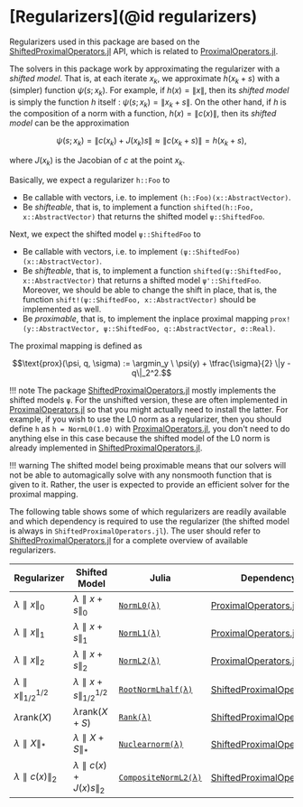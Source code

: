 # [Regularizers](@id regularizers)

Regularizers used in this package are based on the [ShiftedProximalOperators.jl](https://github.com/JuliaSmoothOptimizers/ShiftedProximalOperators.jl) API, which is related to [ProximalOperators.jl](https://github.com/JuliaFirstOrder/ProximalOperators.jl). 

The solvers in this package work by approximating the regularizer with a *shifted model*.
That is, at each iterate $x_k$, we approximate $h(x_k + s)$ with a (simpler) function $\psi(s; x_k)$.
For example, if $h(x) = \|x\|$, then its *shifted model* is simply the function $h$ itself : $\psi(s; x_k) = \|x_k + s\|$.
On the other hand, if $h$ is the composition of a norm with a function, $h(x) = \|c(x)\|$, then its *shifted model* can be the approximation
```math
\psi(s; x_k) = \|c(x_k) + J(x_k)s\| \approx \|c(x_k + s) \| = h(x_k + s),
```
where $J(x_k)$ is the Jacobian of $c$ at the point $x_k$.

Basically, we expect a regularizer `h::Foo` to

- Be callable with vectors, i.e. to implement `(h::Foo)(x::AbstractVector)`.
- Be *shifteable*, that is, to implement a function `shifted(h::Foo, x::AbstractVector)` that returns the shifted model `ψ::ShiftedFoo`.

Next, we expect the shifted model `ψ::ShiftedFoo` to 

- Be callable with vectors, i.e. to implement `(ψ::ShiftedFoo)(x::AbstractVector)`.
- Be *shifteable*, that is, to implement a function `shifted(ψ::ShiftedFoo, x::AbstractVector)` that returns a shifted model `ψ'::ShiftedFoo`. Moreover, we should be able to change the shift in place, that is, the function `shift!(ψ::ShiftedFoo, x::AbstractVector)` should be implemented as well.
- Be *proximable*, that is, to implement the inplace proximal mapping `prox!(y::AbstractVector, ψ::ShiftedFoo, q::AbstractVector, σ::Real)`.

The proximal mapping is defined as 
```math
\text{prox}(\psi, q, \sigma) := \argmin_y \ \psi(y) + \tfrac{\sigma}{2} \|y - q\|_2^2.
```

!!! note
    The package [ShiftedProximalOperators.jl](https://github.com/JuliaSmoothOptimizers/ShiftedProximalOperators.jl) mostly implements the shifted models `ψ`. 
    For the unshifted version, these are often implemented in [ProximalOperators.jl](https://github.com/JuliaFirstOrder/ProximalOperators.jl) so that you might actually need to install the latter. For example, if you wish to use the L0 norm as a regularizer, then you should define `h` as `h = NormL0(1.0)` with [ProximalOperators.jl](https://github.com/JuliaFirstOrder/ProximalOperators.jl), you don't need to do anything else in this case because the shifted model of the L0 norm is already implemented in [ShiftedProximalOperators.jl](https://github.com/JuliaSmoothOptimizers/ShiftedProximalOperators.jl). 

!!! warning 
    The shifted model being proximable means that our solvers will not be able to automagically solve with any nonsmooth function that is given to it. Rather, the user is expected to provide an efficient solver for the proximal mapping.

The following table shows some of which regularizers are readily available and which dependency is required to use the regularizer (the shifted model is always in `ShiftedProximalOperators.jl`).
The user should refer to [ShiftedProximalOperators.jl](https://github.com/JuliaSmoothOptimizers/ShiftedProximalOperators.jl) for a complete overview of available regularizers.


Regularizer | Shifted Model | Julia | Dependency
------------|---------------|-------|-----------
$\lambda ∥x∥_0$ | $\lambda ∥x + s∥_0$ | [`NormL0(λ)`](https://juliafirstorder.github.io/ProximalOperators.jl/stable/functions/#ProximalOperators.NormL0) | [ProximalOperators.jl](https://github.com/JuliaFirstOrder/ProximalOperators.jl)
$\lambda ∥x∥_1$ | $\lambda ∥x + s∥_1$ | [`NormL1(λ)`](https://juliafirstorder.github.io/ProximalOperators.jl/stable/functions/#ProximalOperators.NormL1) | [ProximalOperators.jl](https://github.com/JuliaFirstOrder/ProximalOperators.jl)
$\lambda ∥x∥_2$ | $\lambda ∥x + s∥_2$ | [`NormL2(λ)`](https://juliafirstorder.github.io/ProximalOperators.jl/stable/functions/#ProximalOperators.NormL2) | [ProximalOperators.jl](https://github.com/JuliaFirstOrder/ProximalOperators.jl)
$\lambda ∥x∥_{1/2}^{1/2}$ | $\lambda ∥x + s∥_{1/2}^{1/2}$ | [`RootNormLhalf(λ)`](https://jso.dev/ShiftedProximalOperators.jl/dev/reference/#ShiftedProximalOperators.RootNormLhalf) | [ShiftedProximalOperators.jl](https://github.com/JuliaSmoothOptimizers/ShiftedProximalOperators.jl)
$\lambda \text{rank}(X)$ | $\lambda \text{rank}(X + S)$ | [`Rank(λ)`](https://jso.dev/ShiftedProximalOperators.jl/dev/reference/#ShiftedProximalOperators.Rank) | [ShiftedProximalOperators.jl](https://github.com/JuliaSmoothOptimizers/ShiftedProximalOperators.jl)
$\lambda ∥X∥_*$ | $\lambda ∥X + S∥_*$ | [`Nuclearnorm(λ)`](https://jso.dev/ShiftedProximalOperators.jl/dev/reference/#ShiftedProximalOperators.Nuclearnorm) | [ShiftedProximalOperators.jl](https://github.com/JuliaSmoothOptimizers/ShiftedProximalOperators.jl)
$\lambda ∥c(x)∥_2$ | $\lambda ∥c(x) + J(x)s∥_2$ | [`CompositeNormL2(λ)`](https://jso.dev/ShiftedProximalOperators.jl/dev/reference/#ShiftedProximalOperators.CompositeNormL2) | [ShiftedProximalOperators.jl](https://github.com/JuliaSmoothOptimizers/ShiftedProximalOperators.jl)